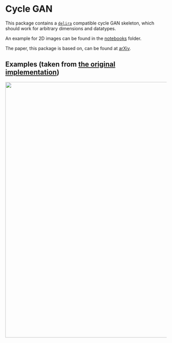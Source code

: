# Cycle GAN

This package contains a [`delira`](https://github.com/justusschock/delira) 
compatible cycle GAN skeleton, which should work for arbitrary dimensions and
 datatypes.
 
 An example for 2D images can be found in the [notebooks](notebooks) 
 folder.
 
 The paper, this package is based on, can be found at [arXiv](https://arxiv.org/abs/1703.10593).
 
 ## Examples (taken from [the original implementation](https://github.com/junyanz/pytorch-CycleGAN-and-pix2pix))
 <img src="https://junyanz.github.io/CycleGAN/images/teaser_high_res.jpg" width="800"/>

